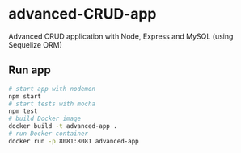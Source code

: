 # advanced-CRUD-app
Advanced CRUD application with Node, Express and MySQL (using Sequelize ORM)

## Run app

``` bash
# start app with nodemon
npm start
# start tests with mocha
npm test
# build Docker image
docker build -t advanced-app .
# run Docker container
docker run -p 8081:8081 advanced-app

```
